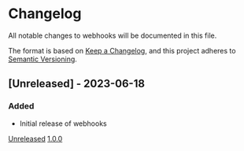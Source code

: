 # Changelog
All notable changes to webhooks will be documented in this file.

The format is based on [Keep a Changelog](https://keepachangelog.com/en/1.0.0/),
and this project adheres to [Semantic Versioning](https://semver.org/spec/v2.0.0.html).

## [Unreleased] - 2023-06-18
### Added

- Initial release of webhooks


[Unreleased](https://github.com/kb-dk/webhooks/compare/v1.0.0...HEAD)
[1.0.0](https://github.com/kb-dk/webhooks/releases/tag/v1.0.0)
